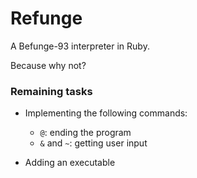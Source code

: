 # Refunge

A Befunge-93 interpreter in Ruby.

Because why not?

### Remaining tasks

  - Implementing the following commands:
    - `@`: ending the program
    - `&` and `~`: getting user input

  - Adding an executable
